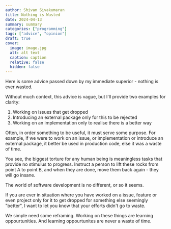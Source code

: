 ```yaml
---
author: Shivan Sivakumaran
title: Nothing is Wasted
date: 2024-04-13
summary: summary
categories: ["programming"]
tags: ["advice", "opinion"]
draft: true
cover:
  image: image.jpg
  alt: alt text
  caption: caption
  relative: false
  hidden: false
---
```


Here is some advice passed down by my immediate superior - nothing is ever wasted.

Without much context, this advice is vague, but I'll provide two examples for clarity:

1. Working on issues that get dropped
2. Introducing an external package only for this to be rejected
3. Working on an implementation only to realise there is a better way

Often, in order something to be useful, it must serve some purpose. For example, if we were to work on an issue, or implementation or introduce an external package, it better be used in production code, else it was a waste of time.

You see, the biggest torture for any human being is meaningless tasks that provide no stimulus to progress. Instruct a person to lift these rocks from point A to point B, and when they are done, move them back again - they will go insane.

The world of software development is no different, or so it seems.

If you are ever in situation where you have worked on a issue, feature or even project only for it to get dropped for something else seemingly "better", I want to let you know that your efforts didn't go to waste.

We simple need some reframing. Working on these things are learning oppourtunities. And learning oppourtunites are never a waste of time.
